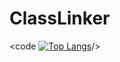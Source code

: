 # ClassLinker

<code [![Top Langs](https://github-readme-stats.vercel.app/api/top-langs/?username=sjmbee04@gmail.com)](https://github.com/anuraghazra/github-readme-stats)/>
